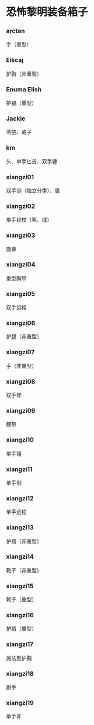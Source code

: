 # 恐怖黎明装备箱子

### arctan
手（重型）

### Eikcaj
护胸（非重型）

### Enuma Elish
护腿（重型）

### Jackie
项链、戒子

### km
头、单手匕首、双手锤

### xiangzi01
双手剑（独立分类）、盾

### xiangzi02
单手权杖（紫、绿）

### xiangzi03
勋章

### xiangzi04
重型胸甲

### xiangzi05
双手远程

### xiangzi06
护腿（非重型）

### xiangzi07
手（非重型）

### xiangzi08
双手斧

### xiangzi09
腰带

### xiangzi10
单手锤

### xiangzi11
单手剑

### xiangzi12
单手远程

### xiangzi13
护肩（非重型）

### xiangzi14
靴子（非重型）

### xiangzi15
靴子（重型）

### xiangzi16
护肩（重型）

### xiangzi17
施法型护胸

### xiangzi18
副手

### xiangzi19
单手斧
